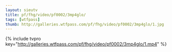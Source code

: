 ```yaml
--- 
layout: sieutv
title: pf/fhg/video/pf0002/3mp4glo/
tags: [wtfpass]
thumb: http://galleries.wtfpass.com/pf/fhg/video/pf0002/3mp4glo/1.jpg
---
```

{% include tvpro key="http://galleries.wtfpass.com/pf/fhg/video/pf0002/3mp4glo/1.mp4" %} 
